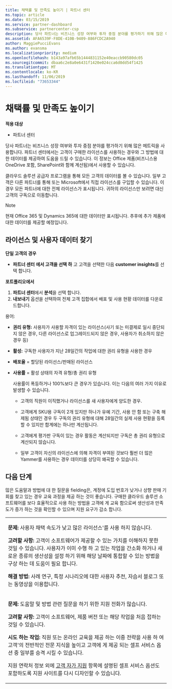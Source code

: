 ```yaml
---
title: 채택률 및 만족도 높이기 | 파트너 센터
ms.topic: article
ms.date: 03/15/2019
ms.service: partner-dashboard
ms.subservice: partnercenter-csp
description: 당사 파트너는 비즈니스 성장 여부와 투자 중점 분야를 평가하기 위해 많은 메트릭을 사용합니다. 파트너 센터에서는 고객이 구매한 라이선스를 사용하는 경우와 그 방법에 대한 데이터를 제공하여 도움을 드릴 수 있습니다.
ms.assetid: AFA6539F-F8DE-410B-9409-886FCDC2A940
author: MaggiePucciEvans
ms.author: evansma
ms.localizationpriority: medium
ms.openlocfilehash: b143a97afb65b1444831152e40eaccb90580dc05
ms.sourcegitcommit: dbaa6c2e8a0e6431f1420e024cca6d0dd54f1425
ms.translationtype: MT
ms.contentlocale: ko-KR
ms.lasthandoff: 11/06/2019
ms.locfileid: "73653344"
---
```

# <a name="increase-adoption-and-satisfaction"></a>채택률 및 만족도 높이기

**적용 대상**

-  파트너 센터

당사 파트너는 비즈니스 성장 여부와 투자 중점 분야를 평가하기 위해 많은 메트릭을 사용합니다. 파트너 센터에서는 고객이 구매한 라이선스를 사용하는 경우와 그 방법에 대한 데이터를 제공하여 도움을 드릴 수 있습니다. 이 정보는 Office 제품(비즈니스용 OneDrive 포함, SharePoint와 함께 계산됨)에서 사용할 수 있습니다.

클라우드 솔루션 공급자 프로그램을 통해 모든 고객의 데이터를 볼 수 있습니다. 일부 고객은 다른 파트너를 통해 또는 Microsoft에서 직접 라이선스를 구입할 수 있습니다. 이 경우 모든 파트너에 대한 전체 라이선스가 표시됩니다. 귀하의 라이선스만 보려면 대신 고객의 구독으로 이동합니다.

> [!NOTE]  
>  현재 Office 365 및 Dynamics 365에 대한 데이터만 표시됩니다. 추후에 추가 제품에 대한 데이터를 제공할 예정입니다.

## <a name="find-license-and-user-data"></a>라이선스 및 사용자 데이터 찾기


**단일 고객의 경우**

-   **파트너 센터** **에서 고객을 선택 하** 고 고객을 선택한 다음 **customer insights**를 선택 합니다.

**포트폴리오에서**

1.  **파트너 센터**에서 **분석**을 선택 합니다.
2.  **내보내기** 옵션을 선택하여 전체 고객 집합에서 배포 및 사용 현황 데이터를 다운로드합니다.

용어:

-   **권리 유형:** 사용자가 사용할 자격이 있는 라이선스(사기 또는 미결제로 일시 중단되지 않은 경우, 다른 라이선스로 업그레이드되지 않은 경우, 사용자가 취소하지 않은 경우 등)

-   **활성:** 구독한 사용자가 지난 28일간의 작업에 대한 권리 유형을 사용한 경우

-   **배포율** = 할당된 라이선스/판매된 라이선스

-   **사용률** = 활성 상태의 자격 유형/총 권리 유형

    사용률이 폭등하거나 100%보다 큰 경우가 있습니다. 이는 다음의 여러 가지 이유로 발생할 수 있습니다.

    -   고객의 직원이 이직했거나 라이선스를 새 사용자에게 양도한 경우.

    -   고객에게 SKU용 구독이 2개 있지만 하나가 유예 기간, 사용 안 함 또는 구축 해제됨 상태인 경우 두 구독의 권리 유형에 대해 28일간의 실제 사용 현황을 등록할 수 있지만 합계에는 하나만 계산됩니다.

    -   고객에게 평가판 구독이 있는 경우 활동은 계산되지만 구독은 총 권리 유형으로 계산되지 않습니다.

    -   일부 고객이 자신의 라이선스에 의해 자격이 부여된 것보다 훨씬 더 많은 Yammer를 사용하는 경우 데이터를 상당히 왜곡할 수 있습니다.

## <a name="next-steps"></a>다음 단계


많은 도움말과 방법에 대 한 질문을 fielding은, 계정에 도입 번호가 낮거나 상향 판매 기회를 찾고 있는 경우 교육 과정을 제공 하는 것이 좋습니다. 구매한 클라우드 솔루션 소프트웨어를 보다 효율적으로 사용 하는 방법을 고객에 게 교육 함으로써 생산성과 만족도가 증가 하는 것을 확인할 수 있으며 지원 요구가 감소 합니다.

<table>
<colgroup>
<col width="100%" />
</colgroup>
<tbody>
<tr class="odd">
<td><p><strong>문제:</strong> 사용자 채택 속도가 낮고 많은 라이선스&#39;를 사용 하지 않습니다.</p>
<p><strong>고려할 사항:</strong> 고객이 소프트웨어가 제공할 수 있는 가치를 이해하지 못한 것일 수 있습니다. 사용자가 이미 수행 하 고 있는 작업을 간소화 하거나 새로운 종류의 생산성을 설정 하기 위해 해당 날짜에 통합할 수 있는 방법을 구상 하는 데 도움이 필요 합니다.</p>
<p><strong>해결 방법:</strong> 사례 연구, 특정 시나리오에 대한 사용자 추천, 자습서 블로그 또는 동영상을 이용합니다.</p></td>
</tr>
<tr class="even">
<td><p><strong>문제:</strong> 도움말 및 방법 관련 질문을 하기 위한 지원 전화가 많습니다.</p>
<p><strong>고려할 사항:</strong> 고객이 소프트웨어, 제품 버전 또는 해당 작업을 처음 접하는 것일 수 있습니다.</p>
<p><strong>시도 하는 작업:</strong> 직원 또는 온라인 교육을 제공 하는 이중 전략을 사용 하 여 고객&#39;의 전반적인 전문 지식을 높이고 고객에 게 제공 되는 셀프 서비스 옵션 중 일부를 승격 시킬 수 있습니다.</p>
<p>지원 연락처 정보 외에 <a href="customer-self-support.md" data-raw-source="[Customer self-support](customer-self-support.md)">고객 자가 지원</a> 항목에 설명된 셀프 서비스 옵션도 포함하도록 지원 사이트를 다시 디자인할 수 있습니다.</p></td>
</tr>
</tbody>
</table>

 

 

 



